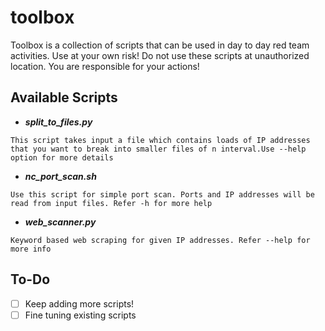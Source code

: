 # toolbox
Toolbox is a collection of scripts that can be used in day to day red team activities. Use at your own risk! Do not use these scripts at unauthorized location. You are responsible for your actions!

## Available Scripts
- ***split_to_files.py***
```
This script takes input a file which contains loads of IP addresses that you want to break into smaller files of n interval.Use --help option for more details
```
- ***nc_port_scan.sh***
```
Use this script for simple port scan. Ports and IP addresses will be read from input files. Refer -h for more help
```
- ***web_scanner.py***
```
Keyword based web scraping for given IP addresses. Refer --help for more info
```

## To-Do
- [ ] Keep adding more scripts!
- [ ] Fine tuning existing scripts
